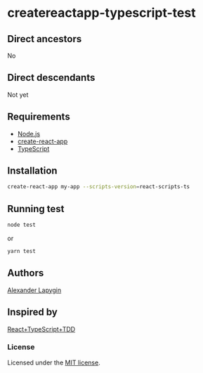 # createreactapp-typescript-test

## Direct ancestors

No

## Direct descendants

Not yet

## Requirements

* [Node.js](https://nodejs.org/en/download/package-manager/)
* [create-react-app](https://facebook.github.io/create-react-app/)
* [TypeScript](https://www.typescriptlang.org/)

## Installation

```sh
create-react-app my-app --scripts-version=react-scripts-ts
```

## Running test

```sh
node test
```

or

```sh
yarn test
```

## Authors

[Alexander Lapygin](https://github.com/AlexanderLapygin)

## Inspired by

[React+TypeScript+TDD](https://react-typescript-tdd.firebaseapp.com/)

### License

Licensed under the [MIT license](./LICENSE).